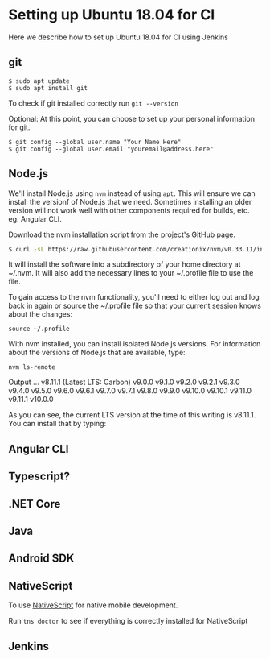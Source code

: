 # Setting up Ubuntu 18.04 for CI 

Here we describe how to set up Ubuntu 18.04 for CI using Jenkins

## git

````
$ sudo apt update
$ sudo apt install git
````
To check if git installed correctly run `git --version`

Optional: At this point, you can choose to set up your personal information for git.
````
$ git config --global user.name "Your Name Here"
$ git config --global user.email "youremail@address.here"
````

## Node.js

We'll install Node.js using `nvm` instead of using `apt`. This will ensure we can install the versionf of Node.js that we need.
Sometimes installing an older version will not work well with other components required for builds, etc. eg. Angular CLI.

Download the nvm installation script from the project's GitHub page.

````bash
$ curl -sL https://raw.githubusercontent.com/creationix/nvm/v0.33.11/install.sh -o install_nvm.sh
````

It will install the software into a subdirectory of your home directory at ~/.nvm. It will also add the necessary lines to your ~/.profile file to use the file.

To gain access to the nvm functionality, you'll need to either log out and log back in again or source the ~/.profile file so that your current session knows about the changes:

    source ~/.profile

With nvm installed, you can install isolated Node.js versions. For information about the versions of Node.js that are available, type:

    nvm ls-remote

Output
...
         v8.11.1   (Latest LTS: Carbon)
         v9.0.0
         v9.1.0
         v9.2.0
         v9.2.1
         v9.3.0
         v9.4.0
         v9.5.0
         v9.6.0
         v9.6.1
         v9.7.0
         v9.7.1
         v9.8.0
         v9.9.0
        v9.10.0
        v9.10.1
        v9.11.0
        v9.11.1
        v10.0.0  

As you can see, the current LTS version at the time of this writing is v8.11.1. You can install that by typing:

## Angular CLI



## Typescript?


## .NET Core


## Java



## Android SDK



## NativeScript

To use [NativeScript](https://www.nativescript.org) for native mobile development.

Run `tns doctor` to see if everything is correctly installed for NativeScript

## Jenkins

